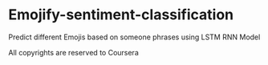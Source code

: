 # Emojify-sentiment-classification
Predict different Emojis based on someone phrases using LSTM RNN Model

All copyrights are reserved to Coursera
